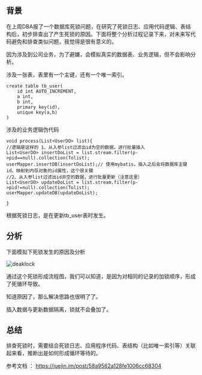 背景
----

在上周DBA报了一个数据库死锁问题，在研究了死锁日志、应用代码逻辑、表结构后，初步排查出了产生死锁的原因。下面将整个分析过程记录下来，对未来写代码避免和排查类似问题，我觉得是很有意义的。

因为涉及到公司业务，为了避嫌，会模拟真实的数据表、业务逻辑，但不会影响分析。


涉及一张表，表里有一个主键，还有一个唯一索引。
```
create table tb_user(
    id int AUTO_INCREMENT,
    a int,
    b int,
    primary key(id),
    unique key(a,b)
)

```

涉及的业务逻辑伪代码
```
void process(List<UserDO> list){
//逻辑是这样的 1、从入参list过滤出id为空的数据，进行批量插入
List<UserDO> insertDoList = list.stream.filter(p->pid==null).collection(Tolist);
userMapper.insertDB(insertDoList);// 使用mybatis，插入之后会将数据库主键id，映射到内存对象的id属性，这个很关键
//2、从入参list过滤出id非空的数据，进行批量更新（注意这里）
List<UserDO> updateDoList = list.stream.filter(p->pid!=null).collection(Tolist);
userMapper.updateDB(updateDoList);
    
}
```

根据死锁日志，是在更新tb_user表时发生。

分析
---
下面模拟下死锁发生的原因及分析


![deaklock](https://lemontree863.github.io/2019/1/deadlock2.jpeg)


通过这个死锁形成流程图，我们可以知道，是因为对相同的记录的加锁顺序，形成了死循环导致。

知道原因了，那么解决思路也很明了了。

插入数据与更新数据隔离，锁就不会叠加了。

总结
---
排查死锁时，需要结合死锁日志、应用程序代码、表结构（比如唯一索引等）关联起来看，推断出是如何形成循环等待的。

参考文档 ： https://juejin.im/post/58a9562a128fe1006cc68304

